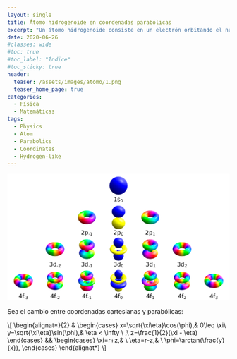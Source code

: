 ```yaml
---
layout: single
title: Átomo hidrogenoide en coordenadas parabólicas
excerpt: "Un átomo hidrogenoide consiste en un electrón orbitando el núcleo que está formado por uno o más protones (un protón en el caso del hidrógeno). Pueden ser considerados como sistemas formados por dos partículas puntuales que interaccionan mediante el potencial de Coulomb. El problema se enfoca desde la perspectiva del problema de los dos cuerpos."
date: 2020-06-26
#classes: wide
#toc: true
#toc_label: "Índice"
#toc_sticky: true
header:
  teaser: /assets/images/atomo/1.png
  teaser_home_page: true
categories:
  - Física
  - Matemáticas
tags:
  - Physics
  - Atom
  - Parabolics
  - Coordinates
  - Hydrogen-like
--- 
```


![](/assets/images/atomo/1.png)

Sea el cambio entre coordenadas cartesianas y parabólicas:

\\[ \begin{alignat*}{2}
        &
        \begin{cases}
            x=\sqrt{\xi\eta}\cos(\phi),& 0\leq \xi\\
            y=\sqrt{\xi\eta}\sin(\phi),& \eta < \infty \ ;\\
            z=\frac{1}{2}(\xi - \eta)
        \end{cases}
        &&
        \begin{cases}
            \xi=r+z,& \\
            \eta=r-z,& \\
            \phi=\arctan(\frac{y}{x}),
        \end{cases}
    \end{alignat*} \\]
